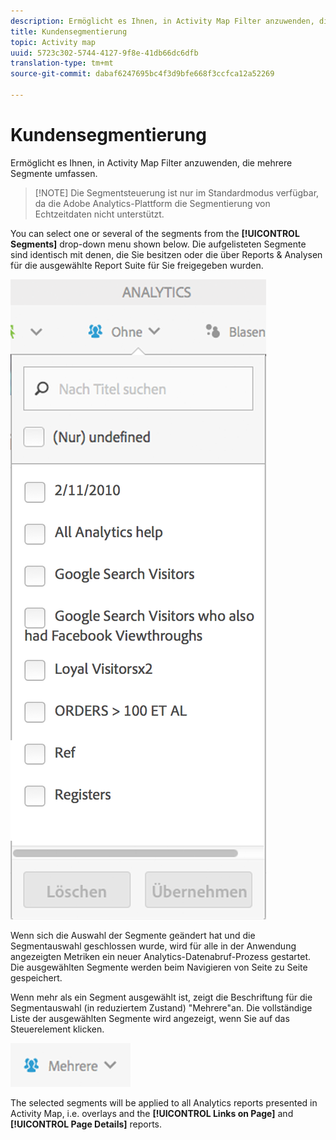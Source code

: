 ```yaml
---
description: Ermöglicht es Ihnen, in Activity Map Filter anzuwenden, die mehrere Segmente umfassen.
title: Kundensegmentierung
topic: Activity map
uuid: 5723c302-5744-4127-9f8e-41db66dc6dfb
translation-type: tm+mt
source-git-commit: dabaf6247695bc4f3d9bfe668f3ccfca12a52269

---
```



# Kundensegmentierung

Ermöglicht es Ihnen, in Activity Map Filter anzuwenden, die mehrere Segmente umfassen.

>[!NOTE] Die Segmentsteuerung ist nur im Standardmodus verfügbar, da die Adobe Analytics-Plattform die Segmentierung von Echtzeitdaten nicht unterstützt.

You can select one or several of the segments from the **[!UICONTROL Segments]** drop-down menu shown below. Die aufgelisteten Segmente sind identisch mit denen, die Sie besitzen oder die über Reports &amp; Analysen für die ausgewählte Report Suite für Sie freigegeben wurden.

![](assets/segments.png)

Wenn sich die Auswahl der Segmente geändert hat und die Segmentauswahl geschlossen wurde, wird für alle in der Anwendung angezeigten Metriken ein neuer Analytics-Datenabruf-Prozess gestartet. Die ausgewählten Segmente werden beim Navigieren von Seite zu Seite gespeichert.

Wenn mehr als ein Segment ausgewählt ist, zeigt die Beschriftung für die Segmentauswahl (in reduziertem Zustand) &quot;Mehrere&quot;an. Die vollständige Liste der ausgewählten Segmente wird angezeigt, wenn Sie auf das Steuerelement klicken.

![](assets/two_segments.png)

The selected segments will be applied to all Analytics reports presented in Activity Map, i.e. overlays and the **[!UICONTROL Links on Page]** and **[!UICONTROL Page Details]** reports.
